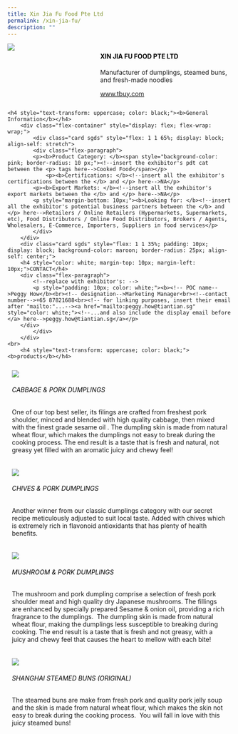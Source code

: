 ```yaml
---
title: Xin Jia Fu Food Pte Ltd
permalink: /xin-jia-fu/
description: ""
---
```

<div class="flex-paragraph">
		<!--hi there! this is a comment and will provide you with instructional guides-->
		<!--insert booth number here!-->
		<p style="text-transform: uppercase"></p></div>
			<div class="flex-container" style="display: flex; flex-wrap: wrap;">
				<!--insert DOWNLOAD link of company logo between the " marks!-->
			<div class="card sgds" style="flex: 1 1 40%; display: block;"><img src="https://drive.google.com/uc?id=1l37gCey4Is6CF9J9mfiBCymXqDxekVAh&amp;export=download"></div>
	<div class="card-sgds" style="flex: 1 1 58%; display: block; margin-left: 3px">
		<h4 style="text-transform: uppercase; color: black;"><!--insert the exhibitor's name between the <b> tags here--><b>xin jia fu food pte ltd</b></h4><!--insert the exhibitor's description between the <p> tags here-->
		<p>Manufacturer of dumplings, steamed buns, and fresh-made noodles</p>
		<!--insert the exhibitor's website link, making sure there is "https:// www." present please. make sure the entire https link goes in between the " marks-->
		<p><a href="https://www.tbuy.com" target="_blank"><!--insert the www website link here (no need for https)-->www.tbuy.com</a></p>
	</div>
</div>



	<h4 style="text-transform: uppercase; color: black;"><b>General Information</b></h4>
		<div class="flex-container" style="display: flex; flex-wrap: wrap;">
			<div class="card sgds" style="flex: 1 1 65%; display: block; align-self: stretch">
			<div class="flex-paragraph">
			<p><b>Product Category: </b><span style="background-color: pink; border-radius: 10 px;"><!--insert the exhibitor's pdt cat between the <p> tags here-->Cooked Food</span></p> 
				<p><b>Certifications: </b><!--insert all the exhibitor's certifications between the </b> and </p> here-->NA</p>
			<p><b>Export Markets: </b><!--insert all the exhibitor's export markets between the </b> and </p> here-->NA</p>
			<p style="margin-bottom: 10px;"><b>Looking for: </b><!--insert all the exhibitor's potential business partners between the </b> and </p> here-->Retailers / Online Retailers (Hypermarkets, Supermarkets, etc), Food Distributors / Online Food Distributors, Brokers / Agents, Wholesalers, E-Commerce, Importers, Suppliers in food services</p>
			</div>
		</div>
		<div class="card sgds" style="flex: 1 1 35%; padding: 10px; display: block; background-color: maroon; border-radius: 25px; align-self: center;">
		<h4 style="color: white; margin-top: 10px; margin-left: 10px;">CONTACT</h4>
		<div class="flex-paragraph">
			<!--replace with exhibitor's: -->
			<p style="padding: 10px; color: white;"><b><!-- POC name-->Peggy How</b><br><!-- designation-->Marketing Manager<br><!--contact number-->+65 87821688<br><!-- for linking purposes, insert their email after "mailto:"...--><a href="mailto:peggy.how@tiantian.sg" style="color: white;"><!--...and also include the display email before </a> here-->peggy.how@tiantian.sg</a></p>
		</div>
			</div>
		</div>
	<br>
		<h4 style="text-transform: uppercase; color: black;"><b>products</b></h4>
<div style="display: flex; flex-wrap: wrap;">
  <div class="card sgds" style="flex: 1 1 47%; margin: 10px; display: block;"><!--insert the exhibitor's DOWNLOAD image for product between the " marks here-->
	<div class="flex-image" style="display: block;"><img src="https://drive.google.com/uc?id=1M60HWDhlS_XfCFhMCL5RHldPPTYpHOA0&amp;export=download"></div>
	<div class="flex-paragraph">
		<h6 style="text-transform: uppercase; color: black;"><!--insert product name before </h6> and product description after <p>-->Cabbage &amp; Pork Dumplings</h6>
		<p>One of our top best seller, its filings are crafted from freshest pork shoulder, minced and blended with high quality cabbage, then mixed with the finest grade sesame oil . The dumpling skin is made from natural wheat flour, which makes the dumplings not easy to break during the cooking process. The end result is a taste that is fresh and natural, not greasy yet filled with an aromatic juicy and chewy feel!</p></div>
	</div>
		<div class="card sgds" style="flex: 1 1 47%; margin: 10px; display: block;">
		<div class="flex-image" style="display: block;"><img src="https://drive.google.com/uc?id=1epKbLUdeKMl49D1uZP8EEIXbRHXKlQGc&amp;export=download"></div>
	<div class="flex-paragraph">
		<h6 style="text-transform: uppercase; color: black;">Chives &amp; Pork Dumplings</h6>
		<p>Another winner from our classic dumplings category with our secret recipe meticulously adjusted to suit local taste. Added with chives which is extremely rich in flavonoid antioxidants that has plenty of health benefits.</p></div>
	</div>
		<div class="card sgds" style="flex: 1 1 47%; margin: 10px; display: block;">
		<div class="flex-image" style="display: block;"><img src="https://drive.google.com/uc?id=1OR5ukC-E0gkQaYZsDh3FrOqb204xBKe9&amp;export=download"></div>
	<div class="flex-paragraph">
		<h6 style="text-transform: uppercase; color: black;">Mushroom &amp; Pork Dumplings</h6>
		<p>The mushroom and pork dumpling comprise a selection of fresh pork shoulder meat and high quality dry Japanese mushrooms. The fillings are enhanced by specially prepared Sesame &amp; onion oil, providing a rich fragrance to the dumplings. &nbsp;The dumpling skin is made from natural wheat flour, making the dumplings less susceptible to breaking during cooking. The end result is a taste that is fresh and not greasy, with a juicy and chewy feel that causes the heart to mellow with each bite!</p></div>
		</div>
		<div class="card sgds" style="flex: 1 1 47%; margin: 10px; display: block;">
		<div class="flex-image" style="display: block;"><img src="https://drive.google.com/uc?id=1so43_ENI29QwHl7zDWmdXGMewM7QJQHv&amp;export=download"></div>
	<div class="flex-paragraph">
		<h6 style="text-transform: uppercase; color: black;">Shanghai Steamed Buns (Original) </h6>
		<p>The steamed buns are make from fresh pork and quality pork jelly soup and the skin is made from natural wheat flour, which makes the skin not easy to break during the cooking process. &nbsp;You will fall in love with this juicy steamed buns!</p></div>
	</div>
	<!--don't delete these 2 tags. double check how the layout looks on the right too and lemme know if there are any problems! thank u so much for ur hardwork!-->
	</div>